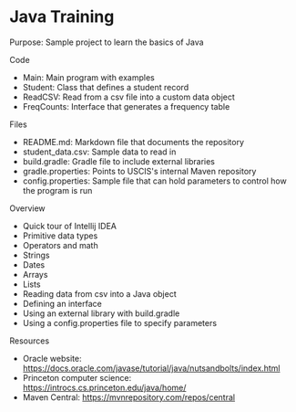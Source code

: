 # Java Training
Purpose: Sample project to learn the basics of Java

Code
- Main: Main program with examples
- Student: Class that defines a student record
- ReadCSV: Read from a csv file into a custom data object
- FreqCounts: Interface that generates a frequency table

Files
- README.md: Markdown file that documents the repository
- student_data.csv: Sample data to read in
- build.gradle: Gradle file to include external libraries
- gradle.properties: Points to USCIS's internal Maven repository
- config.properties: Sample file that can hold parameters to control how the program is run

Overview
- Quick tour of Intellij IDEA
- Primitive data types
- Operators and math
- Strings
- Dates
- Arrays
- Lists
- Reading data from csv into a Java object
- Defining an interface
- Using an external library with build.gradle
- Using a config.properties file to specify parameters

Resources
- Oracle website: https://docs.oracle.com/javase/tutorial/java/nutsandbolts/index.html
- Princeton computer science: https://introcs.cs.princeton.edu/java/home/
- Maven Central: https://mvnrepository.com/repos/central



